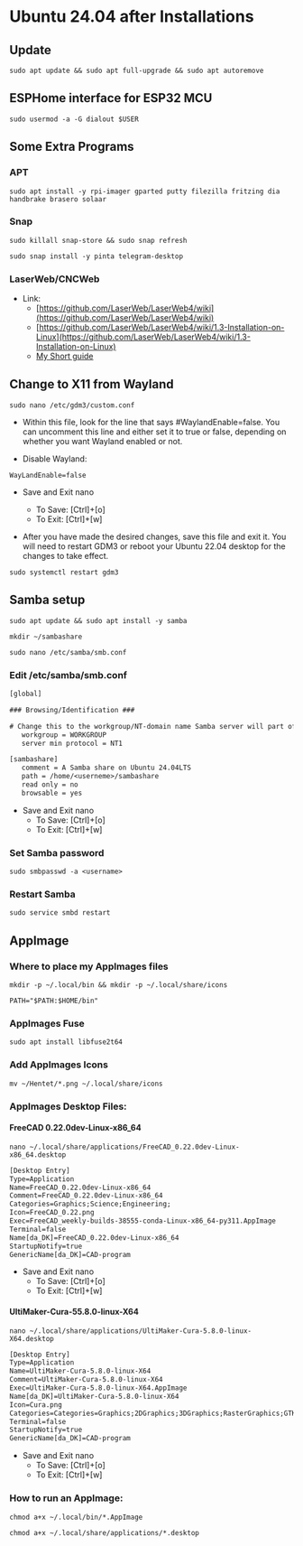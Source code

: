 # Ubuntu 24.04 after Installations

## Update

```code
sudo apt update && sudo apt full-upgrade && sudo apt autoremove
```

## ESPHome interface for ESP32 MCU

```code
sudo usermod -a -G dialout $USER
```

## Some Extra Programs

### APT

```code
sudo apt install -y rpi-imager gparted putty filezilla fritzing dia handbrake brasero solaar 
```

### Snap

```code
sudo killall snap-store && sudo snap refresh
```

```code
sudo snap install -y pinta telegram-desktop
```

### LaserWeb/CNCWeb

* Link:
  * [https://github.com/LaserWeb/LaserWeb4/wiki](https://github.com/LaserWeb/LaserWeb4/wiki)
  * [https://github.com/LaserWeb/LaserWeb4/wiki/1.3-Installation-on-Linux](https://github.com/LaserWeb/LaserWeb4/wiki/1.3-Installation-on-Linux)
  * [My Short guide](./LaserWeb-CNCWeb.md)

## Change to X11 from Wayland

```code
sudo nano /etc/gdm3/custom.conf
```

* Within this file, look for the line that says #WaylandEnable=false. You can uncomment this line and either set it to true or false, depending on whether you want Wayland enabled or not.  

* Disable Wayland:

```text
WayLandEnable=false
```

* Save and Exit nano
  * To Save: [Ctrl]+[o]
  * To Exit: [Ctrl]+[w]

* After you have made the desired changes, save this file and exit it. You will need to restart GDM3 or reboot your Ubuntu 22.04 desktop for the changes to take effect.

```code
sudo systemctl restart gdm3
```

## Samba setup

```code
sudo apt update && sudo apt install -y samba
```

```code
mkdir ~/sambashare
```

```code
sudo nano /etc/samba/smb.conf
```

###  Edit /etc/samba/smb.conf

```txt
[global]

### Browsing/Identification ###

# Change this to the workgroup/NT-domain name Samba server will part of
   workgroup = WORKGROUP
   server min protocol = NT1
```

```txt
[sambashare]
   comment = A Samba share on Ubuntu 24.04LTS
   path = /home/<userneme>/sambashare
   read only = no
   browsable = yes
```

* Save and Exit nano
  * To Save: [Ctrl]+[o]
  * To Exit: [Ctrl]+[w]

### Set Samba password

```code
sudo smbpasswd -a <username>
```

### Restart Samba

```code
sudo service smbd restart
```

## AppImage

### Where to place my AppImages files

```code
mkdir -p ~/.local/bin && mkdir -p ~/.local/share/icons
```

```code
PATH="$PATH:$HOME/bin"
```

### AppImages Fuse

```code
sudo apt install libfuse2t64
```

### Add AppImages Icons

```code
mv ~/Hentet/*.png ~/.local/share/icons
```

### AppImages Desktop Files:

#### FreeCAD 0.22.0dev-Linux-x86_64

```code
nano ~/.local/share/applications/FreeCAD_0.22.0dev-Linux-x86_64.desktop
```

```txt
[Desktop Entry]
Type=Application
Name=FreeCAD_0.22.0dev-Linux-x86_64
Comment=FreeCAD_0.22.0dev-Linux-x86_64
Categories=Graphics;Science;Engineering;
Icon=FreeCAD_0.22.png
Exec=FreeCAD_weekly-builds-38555-conda-Linux-x86_64-py311.AppImage
Terminal=false
Name[da_DK]=FreeCAD_0.22.0dev-Linux-x86_64
StartupNotify=true
GenericName[da_DK]=CAD-program
```

* Save and Exit nano
  * To Save: [Ctrl]+[o]
  * To Exit: [Ctrl]+[w]

#### UltiMaker-Cura-55.8.0-linux-X64

```code
nano ~/.local/share/applications/UltiMaker-Cura-5.8.0-linux-X64.desktop
```

```txt
[Desktop Entry]
Type=Application
Name=UltiMaker-Cura-5.8.0-linux-X64
Comment=UltiMaker-Cura-5.8.0-linux-X64
Exec=UltiMaker-Cura-5.8.0-linux-X64.AppImage
Name[da_DK]=UltiMaker-Cura-5.8.0-linux-X64
Icon=Cura.png
Categories=Categories=Graphics;2DGraphics;3DGraphics;RasterGraphics;GTK;
Terminal=false
StartupNotify=true
GenericName[da_DK]=CAD-program
```

* Save and Exit nano
  * To Save: [Ctrl]+[o]
  * To Exit: [Ctrl]+[w]

### How to run an AppImage:

```code
chmod a+x ~/.local/bin/*.AppImage
```

```code
chmod a+x ~/.local/share/applications/*.desktop
```